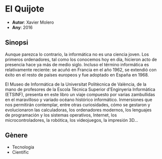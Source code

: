 # El Quijote
- __Autor__: Xavier Molero
- __Any__: 2016

## Sinopsi
Aunque parezca lo contrario, la informática no es una ciencia joven. Los primeros ordenadores, tal como los conocemos hoy en día, hicieron acto de presencia hace ya más de medio siglo. Incluso el término informática es relativamente reciente: se acuñó en Francia en el año 1962, se extendió con éxito en el resto de países europeos y fue adoptado en España en 1968.

El Museo de Informática de la Universitat Politècnica de València, de la mano de profesores de la Escola Tècnica Superior d'Enginyeria Informàtica (ETSINF), presenta en este libro un viaje compuesto por varias zambullidas en el maravilloso y variado océano histórico informático. Inmersiones que nos permitirán contemplar, entre otras curiosidades, cómo se gestaron y evolucionaron las calculadoras, los ordenadores modernos, los lenguajes de programación y los sistemas operativos, Internet, los microcontroladores, la robótica, los videojuegos, la impresión 3D... 

## Gènere
- Tecnologia
- Cientific
